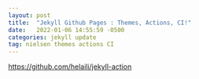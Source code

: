 ```yaml
---
layout: post
title:  "Jekyll Github Pages : Themes, Actions, CI!"
date:   2022-01-06 14:55:59 -0500
categories: jekyll update
tag: nielsen themes actions CI
---
```

https://github.com/helaili/jekyll-action
